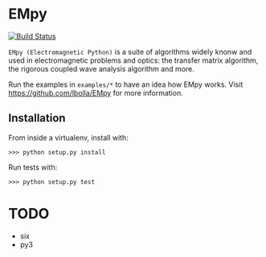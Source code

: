 # EMpy

[![Build Status](https://travis-ci.org/lbolla/EMpy.svg?branch=master)](https://travis-ci.org/lbolla/EMpy)

`EMpy (Electromagnetic Python)` is a suite of algorithms widely knonw and used in electromagnetic problems and optics:
the transfer matrix algorithm, the rigorous coupled wave analysis algorithm and more.

Run the examples in `examples/*` to have an idea how EMpy works.
Visit https://github.com/lbolla/EMpy for more information.

## Installation

From inside a virtualenv, install with:

    >>> python setup.py install
    
Run tests with:

    >>> python setup.py test
    
# TODO

- six
- py3

